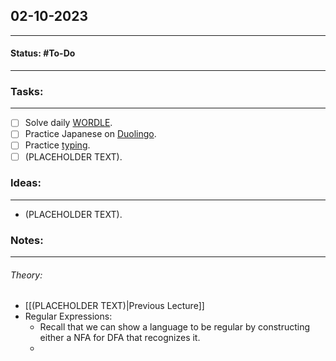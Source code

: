 ## 02-10-2023
---
#### Status: #To-Do
---
### Tasks:
---
- [ ] Solve daily [WORDLE](https://www.nytimes.com/games/wordle/index.html).
- [ ] Practice Japanese on [Duolingo](https://www.duolingo.com/learn).
- [ ] Practice [typing](https://10fastfingers.com/typing-test/english).
- [ ] (PLACEHOLDER TEXT).
### Ideas:
---
- (PLACEHOLDER TEXT).
### Notes:
---
###### Theory:
- [[(PLACEHOLDER TEXT)|Previous Lecture]]
- Regular Expressions:
	- Recall that we can show a language to be regular by constructing either a NFA for DFA that recognizes it.
	- 